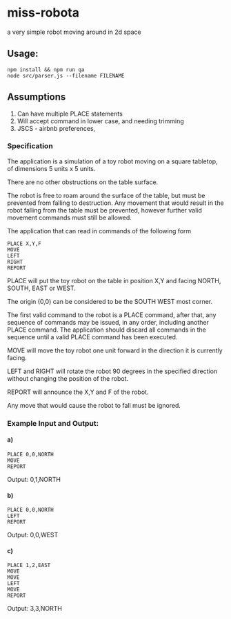 # miss-robota
a very simple robot moving around in 2d space

## Usage:

```
npm install && npm run qa
node src/parser.js --filename FILENAME
```

## Assumptions

1. Can have multiple PLACE statements
1. Will accept command in lower case, and needing trimming
1. JSCS - airbnb preferences,  

### Specification

The application is a simulation of a toy robot moving on a square tabletop, of dimensions 5 units x 5 units.

There are no other obstructions on the table surface.

The robot is free to roam around the surface of the table, but must be prevented from falling to destruction. Any movement that would result in the robot falling from the table must be prevented, however further valid movement commands must still be allowed.

The application that can read in commands of the following form

```
PLACE X,Y,F
MOVE
LEFT
RIGHT
REPORT
```

PLACE will put the toy robot on the table in position X,Y and facing NORTH, SOUTH, EAST or WEST.

The origin (0,0) can be considered to be the SOUTH WEST most corner.

The first valid command to the robot is a PLACE command, after that, any sequence of commands may be issued, in any order, including another PLACE command. The application should discard all commands in the sequence until a valid PLACE command has been executed.

MOVE will move the toy robot one unit forward in the direction it is currently facing.

LEFT and RIGHT will rotate the robot 90 degrees in the specified direction without changing the position of the robot.

REPORT will announce the X,Y and F of the robot.

Any move that would cause the robot to fall must be ignored.

### Example Input and Output:

#### a)

```
PLACE 0,0,NORTH
MOVE
REPORT
```

Output: 0,1,NORTH

#### b)

```
PLACE 0,0,NORTH
LEFT
REPORT
```
Output: 0,0,WEST

#### c)

```
PLACE 1,2,EAST
MOVE
MOVE
LEFT
MOVE
REPORT
```
Output: 3,3,NORTH
